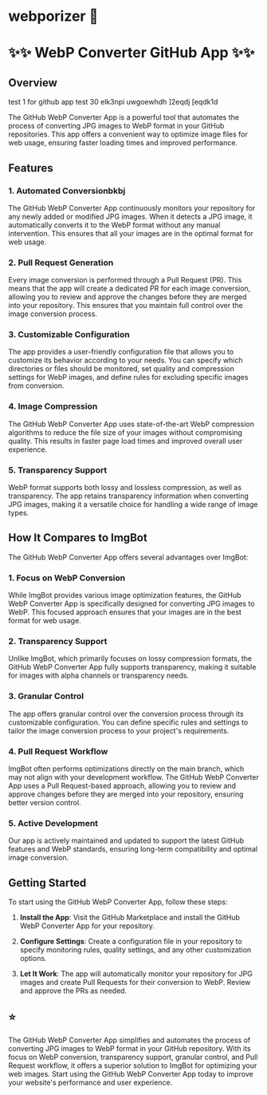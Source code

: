 # webporizer 🚀
# ✨✨ WebP Converter GitHub App ✨✨
## Overview
test 1 for github app
test 30
elk3npi uwgoewhdh
]2eqdj
[eqdk1d

The GitHub WebP Converter App is a powerful tool that automates the process of converting JPG images to WebP format in your GitHub repositories. This app offers a convenient way to optimize image files for web usage, ensuring faster loading times and improved performance.

## Features

### 1. Automated Conversionbkbj

The GitHub WebP Converter App continuously monitors your repository for any newly added or modified JPG images. When it detects a JPG image, it automatically converts it to the WebP format without any manual intervention. This ensures that all your images are in the optimal format for web usage.

### 2. Pull Request Generation

Every image conversion is performed through a Pull Request (PR). This means that the app will create a dedicated PR for each image conversion, allowing you to review and approve the changes before they are merged into your repository. This ensures that you maintain full control over the image conversion process.

### 3. Customizable Configuration

The app provides a user-friendly configuration file that allows you to customize its behavior according to your needs. You can specify which directories or files should be monitored, set quality and compression settings for WebP images, and define rules for excluding specific images from conversion.

### 4. Image Compression

The GitHub WebP Converter App uses state-of-the-art WebP compression algorithms to reduce the file size of your images without compromising quality. This results in faster page load times and improved overall user experience.

### 5. Transparency Support

WebP format supports both lossy and lossless compression, as well as transparency. The app retains transparency information when converting JPG images, making it a versatile choice for handling a wide range of image types.

## How It Compares to ImgBot

The GitHub WebP Converter App offers several advantages over ImgBot:

### 1. Focus on WebP Conversion

While ImgBot provides various image optimization features, the GitHub WebP Converter App is specifically designed for converting JPG images to WebP. This focused approach ensures that your images are in the best format for web usage.

### 2. Transparency Support

Unlike ImgBot, which primarily focuses on lossy compression formats, the GitHub WebP Converter App fully supports transparency, making it suitable for images with alpha channels or transparency needs.

### 3. Granular Control

The app offers granular control over the conversion process through its customizable configuration. You can define specific rules and settings to tailor the image conversion process to your project's requirements.

### 4. Pull Request Workflow

ImgBot often performs optimizations directly on the main branch, which may not align with your development workflow. The GitHub WebP Converter App uses a Pull Request-based approach, allowing you to review and approve changes before they are merged into your repository, ensuring better version control.

### 5. Active Development

Our app is actively maintained and updated to support the latest GitHub features and WebP standards, ensuring long-term compatibility and optimal image conversion.

## Getting Started

To start using the GitHub WebP Converter App, follow these steps:

1. **Install the App**: Visit the GitHub Marketplace and install the GitHub WebP Converter App for your repository.

2. **Configure Settings**: Create a configuration file in your repository to specify monitoring rules, quality settings, and any other customization options.

3. **Let It Work**: The app will automatically monitor your repository for JPG images and create Pull Requests for their conversion to WebP. Review and approve the PRs as needed.

## ⭐ 

The GitHub WebP Converter App simplifies and automates the process of converting JPG images to WebP format in your GitHub repository. With its focus on WebP conversion, transparency support, granular control, and Pull Request workflow, it offers a superior solution to ImgBot for optimizing your web images. Start using the GitHub WebP Converter App today to improve your website's performance and user experience.

